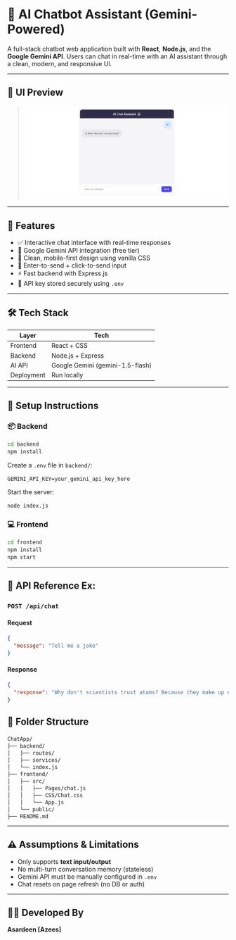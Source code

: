 
# 💬 AI Chatbot Assistant (Gemini-Powered)

A full-stack chatbot web application built with **React**, **Node.js**, and the **Google Gemini API**. Users can chat in real-time with an AI assistant through a clean, modern, and responsive UI.

---

## 📸 UI Preview

> ![Chat UI Screenshot](./frontend/public/chat-ui.png)

---

## 🚀 Features

- ✅ Interactive chat interface with real-time responses
- 🧠 Google Gemini API integration (free tier)
- 🧼 Clean, mobile-first design using vanilla CSS
- 🔄 Enter-to-send + click-to-send input
- ⚡ Fast backend with Express.js
- 🔐 API key stored securely using `.env`

---

## 🛠️ Tech Stack

| Layer     | Tech          |
|-----------|---------------|
| Frontend  | React + CSS   |
| Backend   | Node.js + Express |
| AI API    | Google Gemini (gemini-1.5-flash) |
| Deployment | Run locally |

---

## 🧪 Setup Instructions

### 📦 Backend
```bash
cd backend
npm install
````

Create a `.env` file in `backend/`:

```env
GEMINI_API_KEY=your_gemini_api_key_here
```

Start the server:

```bash
node index.js
```

### 💻 Frontend

```bash
cd frontend
npm install
npm start
```

---

## 🔗 API Reference Ex:

### `POST /api/chat`

#### Request 

```json
{
  "message": "Tell me a joke"
}
```

#### Response

```json
{
  "response": "Why don't scientists trust atoms? Because they make up everything!"
}
```

## 📁 Folder Structure

```
ChatApp/
├── backend/
│   ├── routes/
│   ├── services/
│   └── index.js
├── frontend/
│   ├── src/
│   │   ├── Pages/chat.js
│   │   ├── CSS/Chat.css
│   │   └── App.js
│   └── public/
├── README.md
```

---

## ⚠️ Assumptions & Limitations

* Only supports **text input/output**
* No multi-turn conversation memory (stateless)
* Gemini API must be manually configured in `.env`
* Chat resets on page refresh (no DB or auth)

---

## 👨‍💻 Developed By

**Asardeen \[Azees]**
